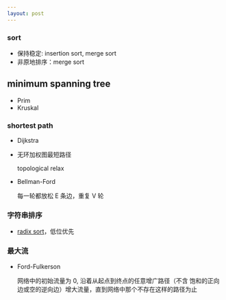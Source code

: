 ```yaml
---
layout: post
---
```



### sort
  - 保持稳定: insertion sort, merge sort
  - 非原地排序：merge sort

## minimum spanning tree
  - Prim
  - Kruskal

### shortest path
  - Dijkstra
  - 无环加权图最短路径

    topological relax
  - Bellman-Ford

    每一轮都放松 E 条边，重复 V 轮

### 字符串排序
  - [radix sort](http://en.wikipedia.org/wiki/Radix_sort)，低位优先

### 最大流
  - Ford-Fulkerson

    网络中的初始流量为 0, 沿着从起点到终点的任意增广路径（不含 饱和的正向边或空的逆向边）增大流量，直到网络中那个不存在这样的路径为止

